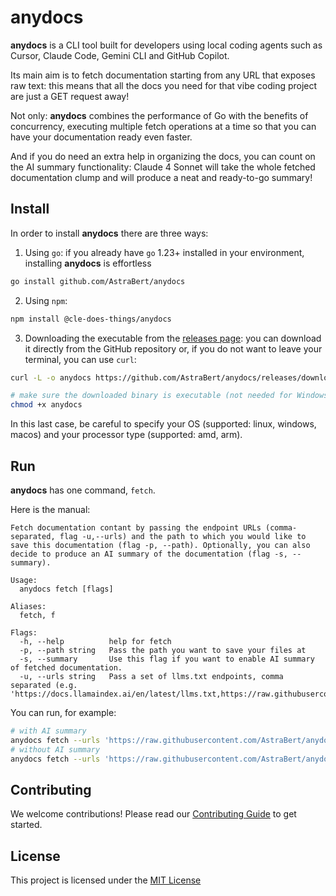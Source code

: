# anydocs

**anydocs** is a CLI tool built for developers using local coding agents such as Cursor, Claude Code, Gemini CLI and GitHub Copilot.

Its main aim is to fetch documentation starting from any URL that exposes raw text: this means that all the docs you need for that vibe coding project are just a GET request away!

Not only: **anydocs** combines the performance of Go with the benefits of concurrency, executing multiple fetch operations at a time so that you can have your documentation ready even faster.

And if you do need an extra help in organizing the docs, you can count on the AI summary functionality: Claude 4 Sonnet will take the whole fetched documentation clump and will produce a neat and ready-to-go summary!

## Install

In order to install **anydocs** there are three ways:

1. Using `go`: if you already have `go` 1.23+ installed in your environment, installing **anydocs** is effortless

```bash
go install github.com/AstraBert/anydocs
```

2. Using `npm`:

```bash
npm install @cle-does-things/anydocs
```

3. Downloading the executable from the [releases page](https://github.com/AstraBert/anydocs/releases): you can download it directly from the GitHub repository or, if you do not want to leave your terminal, you can use `curl`:

```bash
curl -L -o anydocs https://github.com/AstraBert/anydocs/releases/download/<version>/anydocs_<version>_<OS>_<processor>.tar.gz ## e.g. https://github.com/AstraBert/anydocs/releases/download/0.1.1/anydocs_0.1.1_darwin_amd64.tar.gz

# make sure the downloaded binary is executable (not needed for Windows)
chmod +x anydocs
```

In this last case, be careful to specify your OS (supported: linux, windows, macos) and your processor type (supported: amd, arm).

## Run

**anydocs** has one command, `fetch`.

Here is the manual:

```text
Fetch documentation contant by passing the endpoint URLs (comma-separated, flag -u,--urls) and the path to which you would like to save this documentation (flag -p, --path). Optionally, you can also decide to produce an AI summary of the documentation (flag -s, --summary).

Usage:
  anydocs fetch [flags]

Aliases:
  fetch, f

Flags:
  -h, --help          help for fetch
  -p, --path string   Pass the path you want to save your files at
  -s, --summary       Use this flag if you want to enable AI summary of fetched documentation.
  -u, --urls string   Pass a set of llms.txt endpoints, comma separated (e.g. 'https://docs.llamaindex.ai/en/latest/llms.txt,https://raw.githubusercontent.com/AstraBert/anydocs/main/README.md')
```

You can run, for example:

```bash
# with AI summary
anydocs fetch --urls 'https://raw.githubusercontent.com/AstraBert/anydocs/main/README.md' --path CLAUDE.md --summary
# without AI summary
anydocs fetch --urls 'https://raw.githubusercontent.com/AstraBert/anydocs/main/README.md' --path CLAUDE.md
```

## Contributing

We welcome contributions! Please read our [Contributing Guide](../CONTRIBUTING.md) to get started.

## License

This project is licensed under the [MIT License](../LICENSE)
